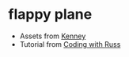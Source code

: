 # flappy plane

- Assets from [Kenney](https://kenney.nl/assets/tappy-plane)
- Tutorial from [Coding with Russ](https://www.youtube.com/watch?v=9f9t9eiCDAA)
